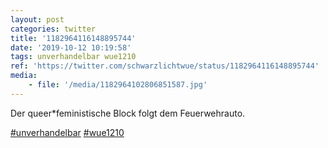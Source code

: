 ```yaml
---
layout: post
categories: twitter
title: '1182964116148895744'
date: '2019-10-12 10:19:58'
tags: unverhandelbar wue1210
ref: 'https://twitter.com/schwarzlichtwue/status/1182964116148895744'
media:
    - file: '/media/1182964102806851587.jpg'
---
```

Der queer\*feministische Block folgt dem Feuerwehrauto.

[#unverhandelbar](/t/unverhandelbar) [#wue1210](/t/wue1210)  

